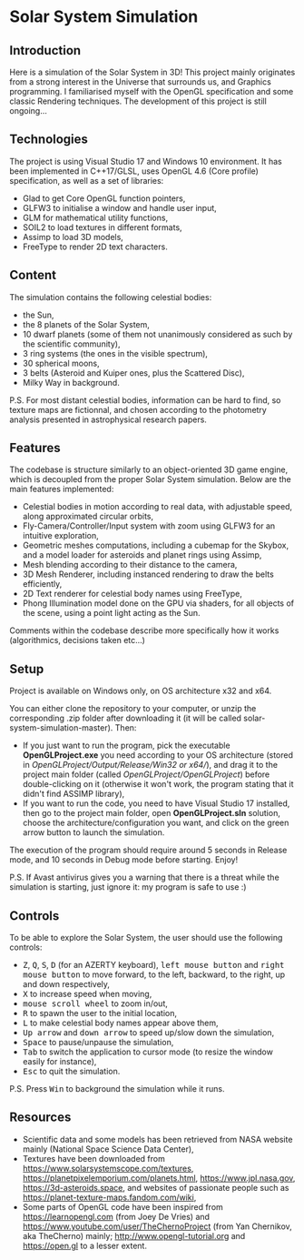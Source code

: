 # Solar System Simulation

## Introduction

Here is a simulation of the Solar System in 3D! This project mainly originates from a strong interest in the Universe that surrounds us, and Graphics programming. I familiarised myself with the OpenGL specification and some classic Rendering techniques. The development of this project is still ongoing...

## Technologies

The project is using Visual Studio 17 and Windows 10 environment. It has been implemented in C++17/GLSL, uses OpenGL 4.6 (Core profile) specification, as well as a set of libraries:
* Glad to get Core OpenGL function pointers,
* GLFW3 to initialise a window and handle user input,
* GLM for mathematical utility functions,
* SOIL2 to load textures in different formats,
* Assimp to load 3D models,
* FreeType to render 2D text characters.

## Content 

The simulation contains the following celestial bodies:
* the Sun,
* the 8 planets of the Solar System,
* 10 dwarf planets (some of them not unanimously considered as such by the scientific community),
* 3 ring systems (the ones in the visible spectrum),
* 30 spherical moons,
* 3 belts (Asteroid and Kuiper ones, plus the Scattered Disc),
* Milky Way in background.

P.S. For most distant celestial bodies, information can be hard to find, so texture maps are fictionnal, and chosen according to the photometry analysis presented in astrophysical research papers. 

## Features

The codebase is structure similarly to an object-oriented 3D game engine, which is decoupled from the proper Solar System simulation. Below are the main features implemented:
* Celestial bodies in motion according to real data, with adjustable speed, along approximated circular orbits,
* Fly-Camera/Controller/Input system with zoom using GLFW3 for an intuitive exploration,
* Geometric meshes computations, including a cubemap for the Skybox, and a model loader for asteroids and planet rings using Assimp,
* Mesh blending according to their distance to the camera,
* 3D Mesh Renderer, including instanced rendering to draw the belts efficiently,
* 2D Text renderer for celestial body names using FreeType,
* Phong Illumination model done on the GPU via shaders, for all objects of the scene, using a point light acting as the Sun.

Comments within the codebase describe more specifically how it works (algorithmics, decisions taken etc...)

## Setup

Project is available on Windows only, on OS architecture x32 and x64.

You can either clone the repository to your computer, or unzip the corresponding .zip folder after downloading it (it will be called solar-system-simulation-master). Then:
* If you just want to run the program, pick the executable <b>OpenGLProject.exe</b> you need according to your OS architecture (stored in <i>OpenGLProject/Output/Release/Win32 or x64/</i>), and drag it to the project main folder (called <i>OpenGLProject/OpenGLProject</i>) before double-clicking on it (otherwise it won't work, the program stating that it didn't find ASSIMP library),
* If you want to run the code, you need to have Visual Studio 17 installed, then go to the project main folder, open <b>OpenGLProject.sln</b> solution, choose the architecture/configuration you want, and click on the green arrow button to launch the simulation.

The execution of the program should require around 5 seconds in Release mode, and 10 seconds in Debug mode before starting. Enjoy!

P.S. If Avast antivirus gives you a warning that there is a threat while the simulation is starting, just ignore it: my program is safe to use :)

## Controls

To be able to explore the Solar System, the user should use the following controls:
* <kbd>Z</kbd>, <kbd>Q</kbd>, <kbd>S</kbd>, <kbd>D</kbd> (for an AZERTY keyboard), <kbd>left mouse button</kbd> and <kbd>right mouse button</kbd> to move forward, to the left, backward, to the right, up and down respectively,
* <kbd>X</kbd> to increase speed when moving,
* <kbd>mouse scroll wheel</kbd> to zoom in/out,
* <kbd>R</kbd> to spawn the user to the initial location,
* <kbd>L</kbd> to make celestial body names appear above them,
* <kbd>Up arrow</kbd> and <kbd>down arrow</kbd> to speed up/slow down the simulation,
* <kbd>Space</kbd> to pause/unpause the simulation,
* <kbd>Tab</kbd> to switch the application to cursor mode (to resize the window easily for instance),
* <kbd>Esc</kbd> to quit the simulation.

P.S. Press <kbd>Win</kbd> to background the simulation while it runs.

## Resources

* Scientific data and some models has been retrieved from NASA website mainly (National Space Science Data Center),
* Textures have been downloaded from https://www.solarsystemscope.com/textures, https://planetpixelemporium.com/planets.html, https://www.jpl.nasa.gov, https://3d-asteroids.space, and websites of passionate people such as https://planet-texture-maps.fandom.com/wiki,
* Some parts of OpenGL code have been inspired from https://learnopengl.com (from Joey De Vries) and https://www.youtube.com/user/TheChernoProject (from Yan Chernikov, aka TheCherno) mainly; http://www.opengl-tutorial.org and https://open.gl to a lesser extent.
